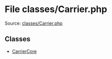 File classes/Carrier.php
=========

Source: [classes/Carrier.php](https://github.com/PrestaShop/PrestaShop/blob/1.6.0.3/classes/Carrier.php)


Classes
-------

* [CarrierCore](class.CarrierCore.md)

